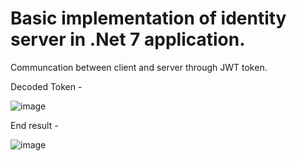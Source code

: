 # Basic implementation of identity server in .Net 7 application. 

Communcation between client and server through JWT token. 

Decoded Token - 

![image](https://user-images.githubusercontent.com/98230711/208235151-80eb53be-1d58-4cdd-8709-28bd0b3c394c.png)


End result - 

![image](https://user-images.githubusercontent.com/98230711/208235168-c2696060-64dc-466f-8083-02922141f921.png)

